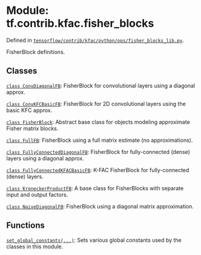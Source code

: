<div itemscope itemtype="http://developers.google.com/ReferenceObject">
<meta itemprop="name" content="tf.contrib.kfac.fisher_blocks" />
</div>

# Module: tf.contrib.kfac.fisher_blocks



Defined in [`tensorflow/contrib/kfac/python/ops/fisher_blocks_lib.py`](https://www.tensorflow.org/code/tensorflow/contrib/kfac/python/ops/fisher_blocks_lib.py).

FisherBlock definitions.

## Classes

[`class ConvDiagonalFB`](../../../tf/contrib/kfac/fisher_blocks/ConvDiagonalFB.md): FisherBlock for convolutional layers using a diagonal approx.

[`class ConvKFCBasicFB`](../../../tf/contrib/kfac/fisher_blocks/ConvKFCBasicFB.md): FisherBlock for 2D convolutional layers using the basic KFC approx.

[`class FisherBlock`](../../../tf/contrib/kfac/fisher_blocks/FisherBlock.md): Abstract base class for objects modeling approximate Fisher matrix blocks.

[`class FullFB`](../../../tf/contrib/kfac/fisher_blocks/FullFB.md): FisherBlock using a full matrix estimate (no approximations).

[`class FullyConnectedDiagonalFB`](../../../tf/contrib/kfac/fisher_blocks/FullyConnectedDiagonalFB.md): FisherBlock for fully-connected (dense) layers using a diagonal approx.

[`class FullyConnectedKFACBasicFB`](../../../tf/contrib/kfac/fisher_blocks/FullyConnectedKFACBasicFB.md): K-FAC FisherBlock for fully-connected (dense) layers.

[`class KroneckerProductFB`](../../../tf/contrib/kfac/fisher_blocks/KroneckerProductFB.md): A base class for FisherBlocks with separate input and output factors.

[`class NaiveDiagonalFB`](../../../tf/contrib/kfac/fisher_blocks/NaiveDiagonalFB.md): FisherBlock using a diagonal matrix approximation.

## Functions

[`set_global_constants(...)`](../../../tf/contrib/kfac/fisher_blocks/set_global_constants.md): Sets various global constants used by the classes in this module.

